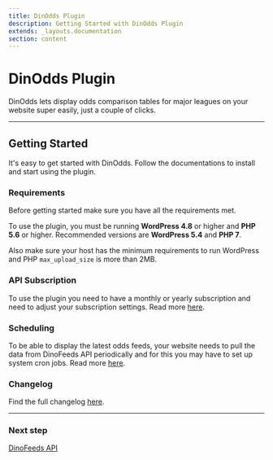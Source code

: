 ```yaml
---
title: DinOdds Plugin
description: Getting Started with DinOdds Plugin
extends: _layouts.documentation
section: content
---
```


# DinOdds Plugin

DinOdds lets display odds comparison tables for major leagues on your website super easily, just a couple of clicks.

---

## Getting Started

It's easy to get started with DinOdds. Follow the documentations to install and start using the plugin.

### Requirements

Before getting started make sure you have all the requirements met.

To use the plugin, you must be running **WordPress 4.8** or higher and **PHP 5.6** or higher.
Recommended versions are **WordPress 5.4** and **PHP 7**.

Also make sure your host has the minimum requirements to run WordPress and PHP `max_upload_size` is more than 2MB.

### API Subscription

To use the plugin you need to have a monthly or yearly subscription and need to adjust your subscription settings. Read more [here](/docs/dinodds/api/).

### Scheduling

To be able to display the latest odds feeds, your website needs to pull the data from DinoFeeds API periodically and for this you may have to set up system cron jobs. Read more [here](/docs/dinodds/scheduling/).

### Changelog

Find the full changelog [here](https://dinomatic.com/plugins/dinodds/changelog).

---

### Next step

[DinoFeeds API](/docs/dinodds/api/)
